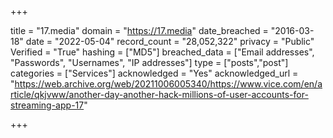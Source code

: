 +++

title = "17.media"
domain = "https://17.media"
date_breached = "2016-03-18"
date = "2022-05-04"
record_count = "28,052,322"
privacy = "Public"
Verified = "True"
hashing = ["MD5"]
breached_data = ["Email addresses", "Passwords", "Usernames", "IP addresses"]
type = ["posts","post"]
categories = ["Services"]
acknowledged = "Yes"
acknowledged_url = "https://web.archive.org/web/20211006005340/https://www.vice.com/en/article/qkjvww/another-day-another-hack-millions-of-user-accounts-for-streaming-app-17"

+++




